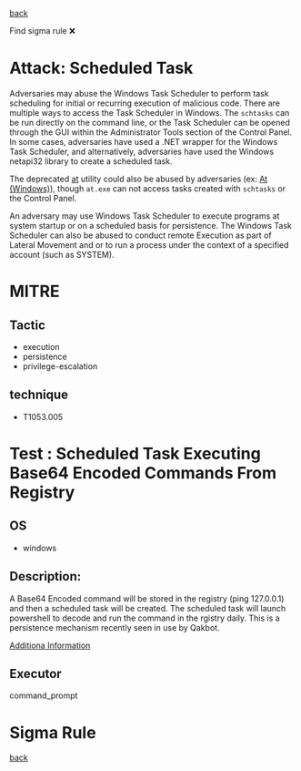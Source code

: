 
[back](../index.md)

Find sigma rule :x: 

# Attack: Scheduled Task 

Adversaries may abuse the Windows Task Scheduler to perform task scheduling for initial or recurring execution of malicious code. There are multiple ways to access the Task Scheduler in Windows. The <code>schtasks</code> can be run directly on the command line, or the Task Scheduler can be opened through the GUI within the Administrator Tools section of the Control Panel. In some cases, adversaries have used a .NET wrapper for the Windows Task Scheduler, and alternatively, adversaries have used the Windows netapi32 library to create a scheduled task.

The deprecated [at](https://attack.mitre.org/software/S0110) utility could also be abused by adversaries (ex: [At (Windows)](https://attack.mitre.org/techniques/T1053/002)), though <code>at.exe</code> can not access tasks created with <code>schtasks</code> or the Control Panel.

An adversary may use Windows Task Scheduler to execute programs at system startup or on a scheduled basis for persistence. The Windows Task Scheduler can also be abused to conduct remote Execution as part of Lateral Movement and or to run a process under the context of a specified account (such as SYSTEM).

# MITRE
## Tactic
  - execution
  - persistence
  - privilege-escalation


## technique
  - T1053.005


# Test : Scheduled Task Executing Base64 Encoded Commands From Registry
## OS
  - windows


## Description:
A Base64 Encoded command will be stored in the registry (ping 127.0.0.1) and then a scheduled task will be created.
The scheduled task will launch powershell to decode and run the command in the rgistry daily.
This is a persistence mechanism recently seen in use by Qakbot.  

[Additiona Information](https://thedfirreport.com/2022/02/07/qbot-likes-to-move-it-move-it/)


## Executor
command_prompt

# Sigma Rule


[back](../index.md)
